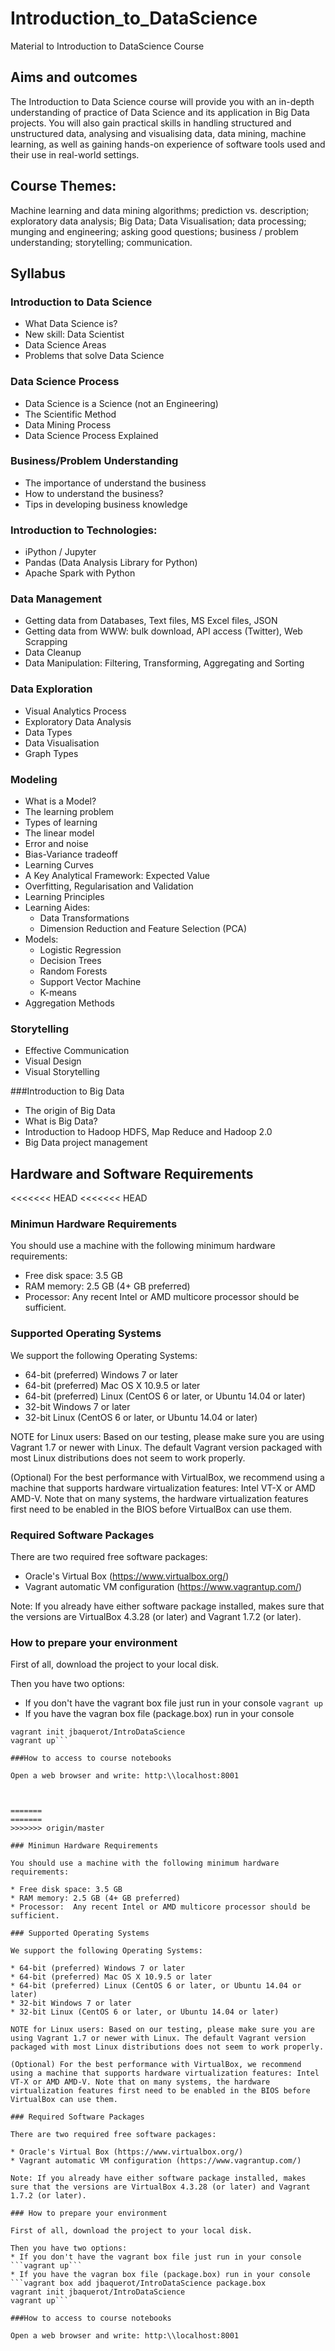 # Introduction_to_DataScience
Material to Introduction to DataScience Course

## Aims and outcomes
The Introduction to Data Science course will provide you with an in-depth understanding of practice of Data Science and its application in Big Data projects. You will also gain practical skills in handling structured and unstructured data, analysing and visualising data, data mining, machine learning, as well as gaining hands-on experience of software tools used and their use in real-world settings.

## Course Themes:
Machine learning and data mining algorithms; prediction vs. description; exploratory data analysis; Big Data; Data Visualisation; data processing; munging and engineering; asking good questions; business / problem understanding; storytelling; communication.

## Syllabus

### Introduction to Data Science
* What Data Science is?
* New skill: Data Scientist
* Data Science Areas
* Problems that solve Data Science

### Data Science Process
* Data Science is a Science (not an Engineering)
* The Scientific Method
* Data Mining Process
* Data Science Process Explained


### Business/Problem Understanding
* The importance of understand the business
* How to understand the business?
* Tips in developing business knowledge
 
### Introduction to Technologies:
*	iPython / Jupyter
*	Pandas (Data Analysis Library for Python)
*	Apache Spark with Python


### Data Management
* Getting data from Databases, Text files, MS Excel files, JSON
* Getting data from WWW: bulk download, API access (Twitter), Web Scrapping
* Data Cleanup
* Data Manipulation: Filtering, Transforming, Aggregating and Sorting

### Data Exploration
* Visual Analytics Process
* Exploratory Data Analysis
* Data Types
* Data Visualisation
* Graph Types

### Modeling
* What is a Model?
* The learning problem
* Types of learning
* The linear model
* Error and noise
* Bias-Variance tradeoff
* Learning Curves
* A Key Analytical Framework: Expected Value
* Overfitting, Regularisation and Validation
* Learning Principles
* Learning Aides: 
  * Data Transformations
  * Dimension Reduction and Feature Selection (PCA)
* Models:
  * Logistic Regression
  * Decision Trees
  * Random Forests
  * Support Vector Machine
  * K-means
* Aggregation Methods

### Storytelling
* Effective Communication
* Visual Design
* Visual Storytelling

###Introduction to Big Data
* The origin of Big Data
* What is Big Data?
* Introduction to Hadoop HDFS, Map Reduce and Hadoop 2.0
* Big Data project management


## Hardware and Software Requirements
<<<<<<< HEAD
<<<<<<< HEAD

### Minimun Hardware Requirements

You should use a machine with the following minimum hardware requirements:

* Free disk space: 3.5 GB 
* RAM memory: 2.5 GB (4+ GB preferred)
* Processor:  Any recent Intel or AMD multicore processor should be sufficient.

### Supported Operating Systems

We support the following Operating Systems:

* 64-bit (preferred) Windows 7 or later
* 64-bit (preferred) Mac OS X 10.9.5 or later
* 64-bit (preferred) Linux (CentOS 6 or later, or Ubuntu 14.04 or later)
* 32-bit Windows 7 or later
* 32-bit Linux (CentOS 6 or later, or Ubuntu 14.04 or later)

NOTE for Linux users: Based on our testing, please make sure you are using Vagrant 1.7 or newer with Linux. The default Vagrant version packaged with most Linux distributions does not seem to work properly.

(Optional) For the best performance with VirtualBox, we recommend using a machine that supports hardware virtualization features: Intel VT-X or AMD AMD-V. Note that on many systems, the hardware virtualization features first need to be enabled in the BIOS before VirtualBox can use them.

### Required Software Packages

There are two required free software packages:

* Oracle's Virtual Box (https://www.virtualbox.org/)
* Vagrant automatic VM configuration (https://www.vagrantup.com/)

Note: If you already have either software package installed, makes sure that the versions are VirtualBox 4.3.28 (or later) and Vagrant 1.7.2 (or later).

### How to prepare your environment

First of all, download the project to your local disk.

Then you have two options:
* If you don't have the vagrant box file just run in your console
```vagrant up```
* If you have the vagran box file (package.box) run in your console
```vagrant box add jbaquerot/IntroDataScience package.box
vagrant init jbaquerot/IntroDataScience
vagrant up```

###How to access to course notebooks

Open a web browser and write: http:\\localhost:8001



=======
=======
>>>>>>> origin/master

### Minimun Hardware Requirements

You should use a machine with the following minimum hardware requirements:

* Free disk space: 3.5 GB 
* RAM memory: 2.5 GB (4+ GB preferred)
* Processor:  Any recent Intel or AMD multicore processor should be sufficient.

### Supported Operating Systems

We support the following Operating Systems:

* 64-bit (preferred) Windows 7 or later
* 64-bit (preferred) Mac OS X 10.9.5 or later
* 64-bit (preferred) Linux (CentOS 6 or later, or Ubuntu 14.04 or later)
* 32-bit Windows 7 or later
* 32-bit Linux (CentOS 6 or later, or Ubuntu 14.04 or later)

NOTE for Linux users: Based on our testing, please make sure you are using Vagrant 1.7 or newer with Linux. The default Vagrant version packaged with most Linux distributions does not seem to work properly.

(Optional) For the best performance with VirtualBox, we recommend using a machine that supports hardware virtualization features: Intel VT-X or AMD AMD-V. Note that on many systems, the hardware virtualization features first need to be enabled in the BIOS before VirtualBox can use them.

### Required Software Packages

There are two required free software packages:

* Oracle's Virtual Box (https://www.virtualbox.org/)
* Vagrant automatic VM configuration (https://www.vagrantup.com/)

Note: If you already have either software package installed, makes sure that the versions are VirtualBox 4.3.28 (or later) and Vagrant 1.7.2 (or later).

### How to prepare your environment

First of all, download the project to your local disk.

Then you have two options:
* If you don't have the vagrant box file just run in your console
```vagrant up```
* If you have the vagran box file (package.box) run in your console
```vagrant box add jbaquerot/IntroDataScience package.box
vagrant init jbaquerot/IntroDataScience
vagrant up```

###How to access to course notebooks

Open a web browser and write: http:\\localhost:8001
